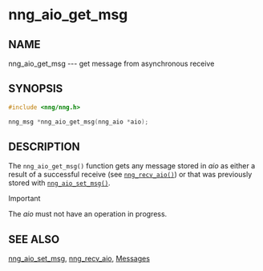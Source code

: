 # nng_aio_get_msg

## NAME

nng_aio_get_msg --- get message from asynchronous receive

## SYNOPSIS

```c
#include <nng/nng.h>

nng_msg *nng_aio_get_msg(nng_aio *aio);
```

## DESCRIPTION

The `nng_aio_get_msg()` function gets any message stored in _aio_ as
either a result of a successful receive
(see [`nng_recv_aio()`](nng_recv_aio.md))
or that was previously stored with
[`nng_aio_set_msg()`](nng_aio_set_msg.md).

> [!IMPORTANT]
> The _aio_ must not have an operation in progress.

## SEE ALSO

[nng_aio_set_msg](nng_aio_set_msg.md),
[nng_recv_aio](nng_recv_aio.md),
[Messages](../msg/index.md)
